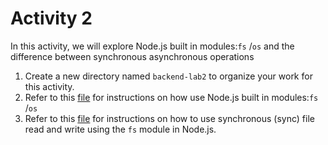 # Activity 2

In this activity, we will explore Node.js built in modules:`fs` /`os`  and the difference between synchronous  asynchronous operations

1. Create a new directory named `backend-lab2` to organize your work for this activity.
2. Refer to this [file](./built-in-modules.md) for instructions on how use Node.js built in modules:`fs` /`os`  
3. Refer to this [file](./synchronous-operations.md) for instructions on how to use synchronous (sync) file read and write using the `fs` module in Node.js.